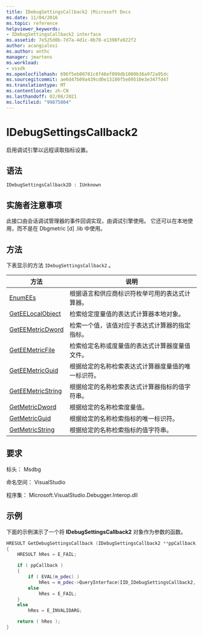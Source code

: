 ```yaml
---
title: IDebugSettingsCallback2 |Microsoft Docs
ms.date: 11/04/2016
ms.topic: reference
helpviewer_keywords:
- IDebugSettingsCallback2 interface
ms.assetid: 7e525d0b-7d7a-4d1c-8b78-e1398fa922f2
author: acangialosi
ms.author: anthc
manager: jmartens
ms.workload:
- vssdk
ms.openlocfilehash: 696f5eb00781c8f46ef099db1000b36a972a95dc
ms.sourcegitcommit: ae6d47b09a439cd0e13180f5e89510e3e347fd47
ms.translationtype: MT
ms.contentlocale: zh-CN
ms.lasthandoff: 02/08/2021
ms.locfileid: "99875804"
---
```

# <a name="idebugsettingscallback2"></a>IDebugSettingsCallback2
启用调试引擎以远程读取指标设置。

## <a name="syntax"></a>语法

```
IDebugSettingsCallback2D : IUnknown
```

## <a name="notes-for-implementers"></a>实施者注意事项
此接口由会话调试管理器的事件回调实现，由调试引擎使用。 它还可以在本地使用，而不是在 Dbgmetric [d] .lib 中使用。

## <a name="methods"></a>方法
下表显示的方法 `IDebugSettingsCallback2` 。

|方法|说明|
|------------|-----------------|
|[EnumEEs](../../../extensibility/debugger/reference/idebugsettingscallback2-enumees.md)|根据语言和供应商标识符枚举可用的表达式计算器。|
|[GetEELocalObject](../../../extensibility/debugger/reference/idebugsettingscallback2-geteelocalobject.md)|检索给定度量值的表达式计算器本地对象。|
|[GetEEMetricDword](../../../extensibility/debugger/reference/idebugsettingscallback2-geteemetricdword.md)|检索一个值，该值对应于表达式计算器的指定指标。|
|[GetEEMetricFile](../../../extensibility/debugger/reference/idebugsettingscallback2-geteemetricfile.md)|检索给定名称或度量值的表达式计算器度量值文件。|
|[GetEEMetricGuid](../../../extensibility/debugger/reference/idebugsettingscallback2-geteemetricguid.md)|根据给定的名称检索表达式计算器度量值的唯一标识符。|
|[GetEEMetricString](../../../extensibility/debugger/reference/idebugsettingscallback2-geteemetricstring.md)|根据给定的名称检索表达式计算器指标的值字符串。|
|[GetMetricDword](../../../extensibility/debugger/reference/idebugsettingscallback2-getmetricdword.md)|根据给定的名称检索度量值。|
|[GetMetricGuid](../../../extensibility/debugger/reference/idebugsettingscallback2-getmetricguid.md)|根据给定的名称检索指标的唯一标识符。|
|[GetMetricString](../../../extensibility/debugger/reference/idebugsettingscallback2-getmetricstring.md)|根据给定的名称检索指标的值字符串。|

## <a name="requirements"></a>要求
标头： Msdbg

命名空间： VisualStudio

程序集： Microsoft.VisualStudio.Debugger.Interop.dll

## <a name="example"></a>示例
下面的示例演示了一个将 **IDebugSettingsCallback2** 对象作为参数的函数。

```cpp
HRESULT GetDebugSettingsCallback (IDebugSettingsCallback2 **ppCallback)
{
    HRESULT hRes = E_FAIL;

    if ( ppCallback )
    {
        if ( EVAL(m_pdec) )
            hRes = m_pdec->QueryInterface(IID_IDebugSettingsCallback2, (void **)ppCallback);
        else
            hRes = E_FAIL;
    }
    else
        hRes = E_INVALIDARG;

    return ( hRes );
}
```
